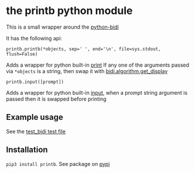 # the printb python module

This is a small wrapper around the [python-bidi](https://pypi.org/project/python-bidi/)

It has the following api:

```printb.printb(*objects, sep=' ', end='\n', file=sys.stdout, flush=False)```

Adds a wrapper for python built-in [print](https://docs.python.org/3/library/functions.html#print) If any one of the arguments passed via ```*objects``` is a string, then swap it with 
[bidi.algorithm.get_display](https://pypi.org/project/python-bidi/)

```printb.input([prompt])```

Adds a wrapper for python built-in [input](https://docs.python.org/3/library/functions.html#input), when a prompt string argument is passed then it is swapped before printing
 
## Example usage

See the [test_bidi test file](https://raw.githubusercontent.com/MoserMichael/printb/master/test-bidi.py) 

## Installation

```pip3 install printb```. See package on [pypi](https://pypi.org/project/printb/)
